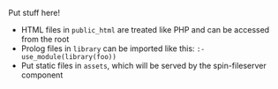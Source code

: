 Put stuff here!

- HTML files in `public_html` are treated like PHP and can be accessed from the root
- Prolog files in `library` can be imported like this: `:- use_module(library(foo))`
- Put static files in `assets`, which will be served by the spin-fileserver component